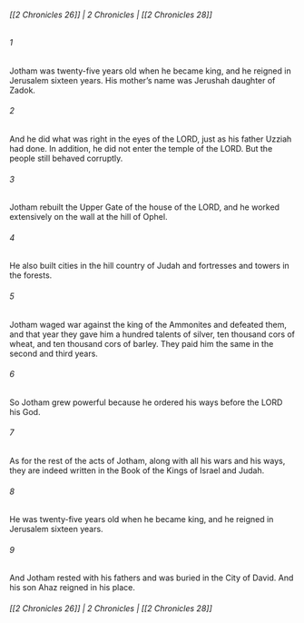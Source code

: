 ###### [[2 Chronicles 26]] | 2 Chronicles | [[2 Chronicles 28]]

###### 1
Jotham was twenty-five years old when he became king, and he reigned in Jerusalem sixteen years. His mother’s name was Jerushah daughter of Zadok.
###### 2
And he did what was right in the eyes of the LORD, just as his father Uzziah had done. In addition, he did not enter the temple of the LORD. But the people still behaved corruptly.
###### 3
Jotham rebuilt the Upper Gate of the house of the LORD, and he worked extensively on the wall at the hill of Ophel.
###### 4
He also built cities in the hill country of Judah and fortresses and towers in the forests.
###### 5
Jotham waged war against the king of the Ammonites and defeated them, and that year they gave him a hundred talents of silver, ten thousand cors of wheat, and ten thousand cors of barley. They paid him the same in the second and third years.
###### 6
So Jotham grew powerful because he ordered his ways before the LORD his God.
###### 7
As for the rest of the acts of Jotham, along with all his wars and his ways, they are indeed written in the Book of the Kings of Israel and Judah.
###### 8
He was twenty-five years old when he became king, and he reigned in Jerusalem sixteen years.
###### 9
And Jotham rested with his fathers and was buried in the City of David. And his son Ahaz reigned in his place.

###### [[2 Chronicles 26]] | 2 Chronicles | [[2 Chronicles 28]]
